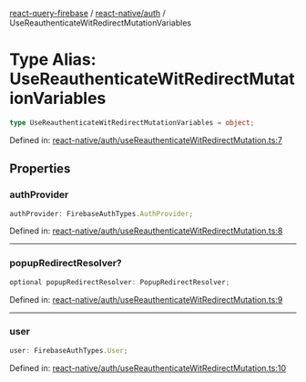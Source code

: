 [react-query-firebase](../../../modules.md) / [react-native/auth](../index.md) / UseReauthenticateWitRedirectMutationVariables

# Type Alias: UseReauthenticateWitRedirectMutationVariables

```ts
type UseReauthenticateWitRedirectMutationVariables = object;
```

Defined in: [react-native/auth/useReauthenticateWitRedirectMutation.ts:7](https://github.com/vpishuk/react-query-firebase/blob/09a15a5d938c4bdaa4fd86491bcf8ea41c16371f/react-native/auth/useReauthenticateWitRedirectMutation.ts#L7)

## Properties

### authProvider

```ts
authProvider: FirebaseAuthTypes.AuthProvider;
```

Defined in: [react-native/auth/useReauthenticateWitRedirectMutation.ts:8](https://github.com/vpishuk/react-query-firebase/blob/09a15a5d938c4bdaa4fd86491bcf8ea41c16371f/react-native/auth/useReauthenticateWitRedirectMutation.ts#L8)

***

### popupRedirectResolver?

```ts
optional popupRedirectResolver: PopupRedirectResolver;
```

Defined in: [react-native/auth/useReauthenticateWitRedirectMutation.ts:9](https://github.com/vpishuk/react-query-firebase/blob/09a15a5d938c4bdaa4fd86491bcf8ea41c16371f/react-native/auth/useReauthenticateWitRedirectMutation.ts#L9)

***

### user

```ts
user: FirebaseAuthTypes.User;
```

Defined in: [react-native/auth/useReauthenticateWitRedirectMutation.ts:10](https://github.com/vpishuk/react-query-firebase/blob/09a15a5d938c4bdaa4fd86491bcf8ea41c16371f/react-native/auth/useReauthenticateWitRedirectMutation.ts#L10)
